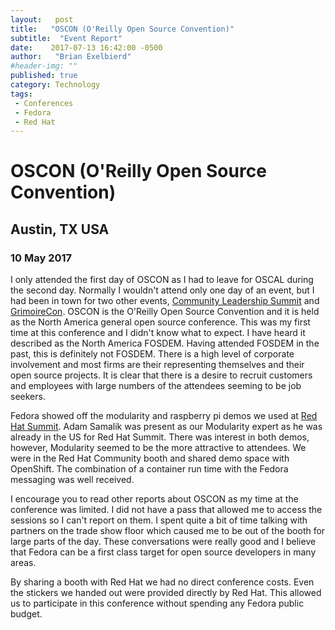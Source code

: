 ```yaml
---
layout:   post
title:   "OSCON (O'Reilly Open Source Convention)"
subtitle:  "Event Report"
date:    2017-07-13 16:42:00 -0500
author:   "Brian Exelbierd"
#header-img: ""
published: true
category: Technology
tags:
 - Conferences
 - Fedora
 - Red Hat
---
```


# OSCON (O'Reilly Open Source Convention)

## Austin, TX USA

### 10 May 2017

I only attended the first day of OSCON as I had to leave for OSCAL during the second day. Normally I wouldn't attend only one day of an event, but I had been in town for two other events, [Community Leadership Summit](http://www.winglemeyer.org/technology/2017/07/13/event-report-community-leadership-summit/) and [GrimoireCon](http://www.winglemeyer.org/technology/2017/07/13/event-report-grimoirecon/).  OSCON is the O'Reilly Open Source Convention and it is held as the North America general open source conference.  This was my first time at this conference and I didn't know what to expect.  I have heard it described as the North America FOSDEM.  Having attended FOSDEM in the past, this is definitely not FOSDEM.  There is a high level of corporate involvement and most firms are their representing themselves and their open source projects.  It is clear that there is a desire to recruit customers and employees with large numbers of the attendees seeming to be job seekers.

Fedora showed off the modularity and raspberry pi demos we used at [Red Hat Summit](http://www.winglemeyer.org/technology/2017/07/13/event-report-red-hat-summit/).  Adam Samalik was present as our Modularity expert as he was already in the US for Red Hat Summit.  There was interest in both demos, however, Modularity seemed to be the more attractive to attendees.  We were in the Red Hat Community booth and shared demo space with OpenShift.  The combination of a container run time with the Fedora messaging was well received.

I encourage you to read other reports about OSCON as my time at the conference was limited.  I did not have a pass that allowed me to access the sessions so I can't report on them.  I spent quite a bit of time talking with partners on the trade show floor which caused me to be out of the booth for large parts of the day.  These conversations were really good and I believe that Fedora can be a first class target for open source developers in many areas.

By sharing a booth with Red Hat we had no direct conference costs.  Even the stickers we handed out were provided directly by Red Hat.  This allowed us to participate in this conference without spending any Fedora public budget.
